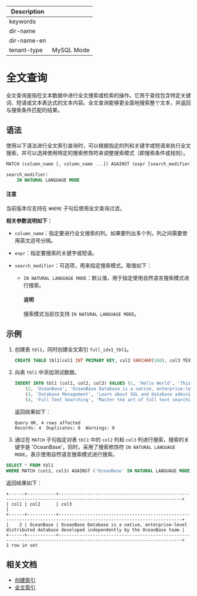 | Description   |                 |
|---------------|-----------------|
| keywords      |                 |
| dir-name      |                 |
| dir-name-en   |                 |
| tenant-type   | MySQL Mode      |

# 全文查询

全文查询是指在文本数据中进行全文搜索或检索的操作。它用于查找包含特定关键词、短语或文本表达式的文本内容。全文查询能够更全面地搜索整个文本，并返回与搜索条件匹配的结果。

## 语法

使用以下语法进行全文索引查询时，可以根据指定的列和关键字或短语来执行全文搜索，并可以选择使用特定的搜索修饰符来调整搜索模式（即搜索条件或规则）。

```sql
MATCH (column_name [, column_name ...]) AGAINST (expr [search_modifier])

search_modifier:
    IN NATURAL LANGUAGE MODE
```

<main id="notice" type='notice'>
  <h4>注意</h4>
  <p>当前版本仅支持在 <code>WHERE</code> 子句后使用全文查询过滤。</p>
</main>

**相关参数说明如下：**

* `column_name`：指定要进行全文搜索的列。如果要列出多个列，列之间需要使用英文逗号分隔。
* `expr`：指定要搜索的关键字或短语。
* `search_modifier`：可选项，用来指定搜索模式。取值如下：

  * `IN NATURAL LANGUAGE MODE`：默认值，用于指定使用自然语言搜索模式进行搜索。

    <main id="notice" type='explain'>
      <h4>说明</h4>
      <p>搜索模式当前仅支持 <code>IN NATURAL LANGUAGE MODE</code>。</p>
    </main>

## 示例

1. 创建表 `tbl1`，同时创建全文索引 `full_idx1_tbl1`。

    ```sql
    CREATE TABLE tbl1(col1 INT PRIMARY KEY, col2 VARCHAR(100), col3 TEXT, FULLTEXT INDEX full_idx1_tbl1(col2, col3));
    ```

2. 向表 `tbl1` 中添加测试数据。

    ```sql
    INSERT INTO tbl1 (col1, col2, col3) VALUES (1, 'Hello World', 'This is a test'),
        (2, 'OceanBase', 'OceanBase Database is a native, enterprise-level distributed database developed independently by the OceanBase team'),
        (3, 'Database Management', 'Learn about SQL and database administration'),
        (4, 'Full Text Searching', 'Master the art of full text searching');
    ```

    返回结果如下：

    ```shell
    Query OK, 4 rows affected
    Records: 4  Duplicates: 0  Warnings: 0
    ```

3. 通过在 `MATCH` 子句指定对表 `tbl1` 中的 `col2` 列和 `col3` 列进行搜索，搜索的关键字是 'OceanBase'。同时，采用了搜索修饰符 `IN NATURAL LANGUAGE MODE`，表示使用自然语言搜索模式进行搜索。

```sql
SELECT * FROM tbl1 
WHERE MATCH (col2, col3) AGAINST ('OceanBase' IN NATURAL LANGUAGE MODE);
```

返回结果如下：

```shell
+------+-----------+---------------------------------------------------------------------------------------------------------------------+
| col1 | col2      | col3                                                                                                                |
+------+-----------+---------------------------------------------------------------------------------------------------------------------+
|    2 | OceanBase | OceanBase Database is a native, enterprise-level distributed database developed independently by the OceanBase team |
+------+-----------+---------------------------------------------------------------------------------------------------------------------+
1 row in set
```

## 相关文档

* [创建索引](../../../../300.database-object-management/100.manage-object-of-mysql-mode/500.manage-indexes-of-mysql-mode/200.create-an-index-of-mysql-mode.md)
* [全文索引](../../../../100.oceanbase-database-concepts/400.database-objects/200.database-objects-of-mysql-mode/300.index-of-oracle-mode/320.full-text-indexes-of-mysql-mode-in-concepts.md)
